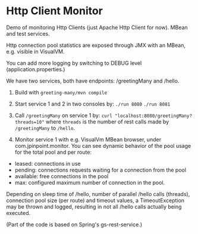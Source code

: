 # Http Client Monitor
Demo of monitoring Http Clients (just Apache Http Client for now). MBean and test services.

Http connection pool statistics are exposed through JMX with an MBean, e.g. visible in VisualVM.

You can add more logging by switching to DEBUG level (application.properties.)

We have two services, both have endpoints: /greetingMany and /hello. 
1. Build with `greeting-many/mvn compile`
2. Start service 1 and 2 in two consoles by:
`./run 8080`
`./run 8081`

3. Call `/greetingMany` on service 1 by:
`curl "localhost:8080/greetingMany?threads=10"`
where `threads` is the number of rest calls made by `/greetingMany` to `/hello`.

4. Monitor service 1 with e.g. VisualVm MBean browser, under com.jpinpoint.monitor. 
You can see dynamic behavior of the pool usage for the total pool and per route: 
* leased: connections in use
* pending: connections requests waiting for a connection from the pool
* available: free connections in the pool
* max: configured maximum number of connection in the pool.

Depending on sleep time of /hello, number of parallel /hello calls (threads), connection pool size (per route) and timeout values, 
a TimeoutException may be thrown and logged, resulting in not all /hello calls actually being executed.

(Part of the code is based on Spring's gs-rest-service.)
